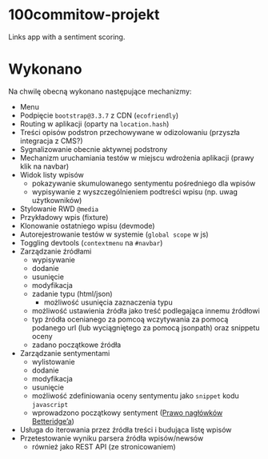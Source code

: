 # 100commitow-projekt

Links app with a sentiment scoring.

# Wykonano

Na chwilę obecną wykonano następujące mechanizmy:
* Menu
* Podpięcie `bootstrap@3.3.7` z CDN (`ecofriendly`)
* Routing w aplikacji (oparty na `location.hash`)
* Treści opisów podstron przechowywane w odizolowaniu (przyszła integracja z CMS?)
* Sygnalizowanie obecnie aktywnej podstrony
* Mechanizm uruchamiania testów w miejscu wdrożenia aplikacji (prawy klik na navbar)
* Widok listy wpisów
  * pokazywanie skumulowanego sentymentu pośredniego dla wpisów
  * wypisywanie z wyszczególnieniem podtreści wpisu (np. uwag użytkowników)
* Stylowanie RWD `@media`
* Przykładowy wpis (fixture)
* Klonowanie ostatniego wpisu (devmode)
* Autorejestrowanie testów w systemie (`global scope` w js)
* Toggling devtools (`contextmenu` na `#navbar`)
* Zarządzanie źródłami
  * wypisywanie
  * dodanie
  * usunięcie
  * modyfikacja
  * zadanie typu (html/json)
    * możliwość usunięcia zaznaczenia typu
  * możliwość ustawienia źródła jako treść podlegająca innemu źródłowi
  * typ źródła ocenianego za pomcoą wczytywania za pomocą podanego url (lub wyciągniętego za pomocą jsonpath) oraz snippetu oceny
  * zadano początkowe źródła
* Zarządzanie sentymentami
  * wylistowanie
  * dodanie
  * modyfikacja
  * usunięcie
  * możliwość zdefiniowania oceny sentymentu jako `snippet` kodu `javascript`
  * wprowadzono początkowy sentyment ([Prawo nagłówków Betteridge’a](https://pl.wikipedia.org/wiki/Prawo_nag%C5%82%C3%B3wk%C3%B3w_Betteridge%E2%80%99a))
* Usługa do iterowania przez źródła treści i budująca listę wpisów
* Przetestowanie wyniku parsera źródła wpisów/newsów
  * również jako REST API (ze stronicowaniem)
